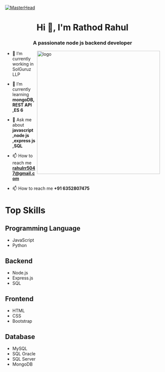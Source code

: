 [![MasterHead](https://i.postimg.cc/kGwLh7nm/Black-Minimal-Motivation-Quote-Linked-In-Banner.png)](https://postimg.cc/WqF9dLFW)
<h1 align="center">Hi 👋, I'm Rathod Rahul</h1>
<h3 align="center">A passionate node js backend developer</h3>
  <img align="right" src="https://cdn.dribbble.com/users/1162077/screenshots/3848914/programmer.gif" alt="logo" width="400">

- 🔭 I’m currently working in SolGuruz LLP

- 🌱 I’m currently learning **mongoDB,REST API ,ES 6**

- 💬 Ask me about **javascript ,node js ,express js ,SQL**

- 📫 How to reach me **rahulrr5047@gmail.com**
- 📫 How to reach me **+91 6352807475**
# Top Skills

## Programming Language
- JavaScript
- Python

## Backend
- Node.js
- Express.js
- SQL

## Frontend
- HTML
- CSS
- Bootstrap

## Database
- MySQL
- SQL Oracle
- SQL Server
- MongoDB


